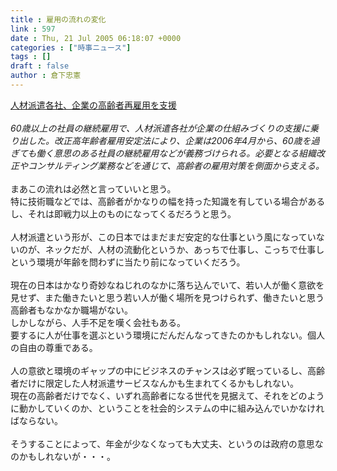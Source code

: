 ```yaml
---
title : 雇用の流れの変化
link : 597
date : Thu, 21 Jul 2005 06:18:07 +0000
categories : ["時事ニュース"]
tags : []
draft : false
author : 倉下忠憲
---
```


<A HREF="http://www.nikkei.co.jp/news/sangyo/20050721AT1D2007M20072005.html" TARGET="_blank">人材派遣各社、企業の高齢者再雇用を支援</A><BR><BR><I>60歳以上の社員の継続雇用で、人材派遣各社が企業の仕組みづくりの支援に乗り出した。改正高年齢者雇用安定法により、企業は2006年4月から、60歳を過ぎても働く意思のある社員の継続雇用などが義務づけられる。必要となる組織改正やコンサルティング業務などを通じて、高齢者の雇用対策を側面から支える。</I><BR><BR>まあこの流れは必然と言っていいと思う。<BR>特に技術職などでは、高齢者がかなりの幅を持った知識を有している場合があるし、それは即戦力以上のものになってくるだろうと思う。<BR><BR>人材派遣という形が、この日本ではまだまだ安定的な仕事という風になっていないのが、ネックだが、人材の流動化というか、あっちで仕事し、こっちで仕事しという環境が年齢を問わずに当たり前になっていくだろう。<BR><BR>現在の日本はかなり奇妙なねじれのなかに落ち込んでいて、若い人が働く意欲を見せず、また働きたいと思う若い人が働く場所を見つけられず、働きたいと思う高齢者もなかなか職場がない。<BR>しかしながら、人手不足を嘆く会社もある。<BR>要するに人が仕事を選ぶという環境にだんだんなってきたのかもしれない。個人の自由の尊重である。<BR><BR>人の意欲と環境のギャップの中にビジネスのチャンスは必ず眠っているし、高齢者だけに限定した人材派遣サービスなんかも生まれてくるかもしれない。<BR>現在の高齢者だけでなく、いずれ高齢者になる世代を見据えて、それをどのように動かしていくのか、ということを社会的システムの中に組み込んでいかなければならない。<BR><BR>そうすることによって、年金が少なくなっても大丈夫、というのは政府の意思なのかもしれないが・・・。<br><br>
